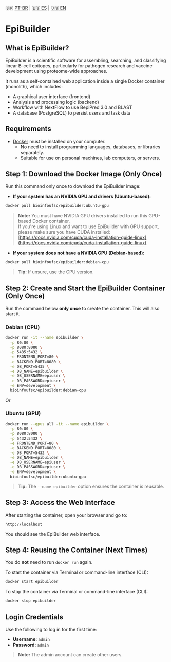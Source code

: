 🇧🇷 [PT-BR](./README.pt-br.md) | [🇪🇸 ES](./README.es.md) | [🇺🇸 EN](./README.md)

# EpiBuilder

## What is EpiBuilder?

EpiBuilder is a scientific software for assembling, searching, and classifying linear B-cell epitopes, particularly for pathogen research and vaccine development using proteome-wide approaches.

It runs as a self-contained web application inside a single Docker container (monolith), which includes:

- A graphical user interface (frontend)
- Analysis and processing logic (backend)
- Workflow with NextFlow to use BepiPred 3.0 and BLAST
- A database (PostgreSQL) to persist users and task data

## Requirements

- [Docker](https://www.docker.com/) must be installed on your computer.
  - No need to install programming languages, databases, or libraries separately.
  - Suitable for use on personal machines, lab computers, or servers.

## Step 1: Download the Docker Image (Only Once)

Run this command only once to download the EpiBuilder image:

- **If your system has an NVIDIA GPU and drivers (Ubuntu-based):**

```bash
docker pull bioinfoufsc/epibuilder:ubuntu-gpu
````
> **Note:** You must have NVIDIA GPU drivers installed to run this GPU-based Docker container.  
> If you're using Linux and want to use EpiBuilder with GPU support, please make sure you have CUDA installed:  
> [https://docs.nvidia.com/cuda/cuda-installation-guide-linux](https://docs.nvidia.com/cuda/cuda-installation-guide-linux)


* **If your system does not have a NVIDIA GPU (Debian-based):**

```bash
docker pull bioinfoufsc/epibuilder:debian-cpu
```

> **Tip:** If unsure, use the CPU version.

## Step 2: Create and Start the EpiBuilder Container (Only Once)

Run the command below **only once** to create the container. This will also start it.

### Debian (CPU)

```bash
docker run -it --name epibuilder \
  -p 80:80 \
  -p 8080:8080 \
  -p 5435:5432 \
  -e FRONTEND_PORT=80 \
  -e BACKEND_PORT=8080 \
  -e DB_PORT=5435 \
  -e DB_NAME=epibuilder \
  -e DB_USERNAME=epiuser \
  -e DB_PASSWORD=epiuser \
  -e ENV=development \
  bioinfoufsc/epibuilder:debian-cpu
```
Or
### Ubuntu (GPU)

```bash
docker run --gpus all -it --name epibuilder \
  -p 80:80 \
  -p 8080:8080 \
  -p 5432:5432 \
  -e FRONTEND_PORT=80 \
  -e BACKEND_PORT=8080 \
  -e DB_PORT=5432 \
  -e DB_NAME=epibuilder \
  -e DB_USERNAME=epiuser \
  -e DB_PASSWORD=epiuser \
  -e ENV=development \
  bioinfoufsc/epibuilder:ubuntu-gpu
```

> **Tip:** The `--name epibuilder` option ensures the container is reusable.

## Step 3: Access the Web Interface

After starting the container, open your browser and go to:

```
http://localhost
```

You should see the EpiBuilder web interface.

## Step 4: Reusing the Container (Next Times)

You do **not** need to run `docker run` again.

To start the container via Terminal or command-line interface (CLI):

```bash
docker start epibuilder
```

To stop the container via Terminal or command-line interface (CLI):

```bash
docker stop epibuilder
```

## Login Credentials

Use the following to log in for the first time:

* **Username:** `admin`
* **Password:** `admin`

> **Note:** The admin account can create other users.
